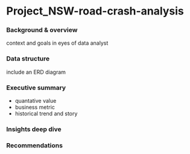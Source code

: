 # Project_NSW-road-crash-analysis

### Background & overview
context and goals in eyes of data analyst

### Data structure
include an ERD diagram

### Executive summary
- quantative value
- business metric
- historical trend and story

### Insights deep dive

### Recommendations


